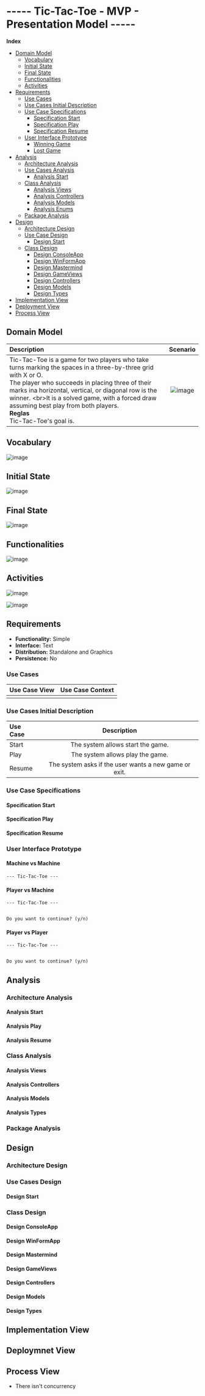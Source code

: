# ----- Tic-Tac-Toe - MVP - Presentation Model -----

**Index**
- [Domain Model](#domain-model)  
    - [Vocabulary](#vocabulary)  
    - [Initial State](#initial-state)  
    - [Final State](#final-state)  
    - [Functionalities](#functionalities)  
    - [Activities](#activities)  
- [Requirements](#Requirements)  
    -   [Use Cases](#Use-Cases)
    -   [Use Cases Initial Description](#Use-Cases-Initial-Description)  
    -   [Use Case Specifications](#Use-Case-Specifications)   
        -   [Specification Start](#Specification-Start)  
        -   [Specification Play](#Specification-Play)  
        -   [Specification Resume](#Specification-Resume)  
    -   [User Interface Prototype](#User-Interface-Prototype)  
        -   [Winning Game](#Winning-Game)  
        -   [Lost Game](#Lost-Game)  
- [Analysis](#Analysis)  
    -   [Architecture Analysis](#Architecture-Analysis)  
    -   [Use Cases Analysis](#Uses-Case-Analysis)  
        -   [Analysis Start](#Analysis-Start)  
    -   [Class Analysis](#Class-Analysis) 
        -   [Analysis Views](#Analysis-Views)  
        -   [Analysis Controllers](#Analysis-Controllers)  
        -   [Analysis Models](#Analysis-Models)  
        -   [Analysis Enums](#Analysis-Enums)  
    -   [Package Analysis](#Package-Analysis)  
- [Design](#Design)  
    -   [Architecture Design](#Architecture-Design)  
    -   [Use Case Design](#Use-Cases-Design)  
        -   [Design Start](#Design-Start)  
    -   [Class Design](#Class-Design)  
        -   [Design ConsoleApp](#Design-ConsoleApp) 
        -   [Design WinFormApp](#Design-WinFormApp)  
        -   [Design Mastermind](#Design-Mastermind)  
        -   [Design GameViews](#Design-GameViews)  
        -   [Design Controllers](#Design-Controllers)  
        -   [Design Models](#Design-Models)  
        -   [Design Types](#Design-Types)  
- [Implementation View](#Implementation-View)  
- [Deployment View](#Deployment-View)  
- [Process View](#Process-View)  
## Domain Model

|  Description | Scenario |
| :------- | :------: | 
|  Tic-Tac-Toe is a game for two players who take turns marking the spaces in a three-by-three grid with X or O. <br/>The player who succeeds in placing three of their marks ina horizontal, vertical, or diagonal row is the winner. <br\>It is a solved game, with a forced draw assuming best play from both players. <br/> **Reglas** <br/> Tic-Tac-Toe's goal is. | ![image](https://user-images.githubusercontent.com/46433173/231174452-cc2cb2fb-b5a6-4772-b91d-fcaf55961145.png) |

## Vocabulary

![image](https://user-images.githubusercontent.com/46433173/230940546-84fa61b0-b6b0-4251-947b-cf5c5b46f81e.png)

## Initial State

![image](https://user-images.githubusercontent.com/46433173/231223737-c3a623fa-97ea-4211-bd7c-9130437d1c95.png)

## Final State

![image](https://user-images.githubusercontent.com/46433173/231223793-2c800f10-1b92-4778-ad66-0572787f8785.png)

## Functionalities

![image](https://user-images.githubusercontent.com/46433173/231224007-558f18e8-ab5e-4940-8ece-ab97b7475dd0.png)

## Activities

![image](https://user-images.githubusercontent.com/46433173/231224161-4067df76-831a-4117-aa8d-201d679f4371.png)

![image](https://user-images.githubusercontent.com/46433173/231224196-2cc1d258-736a-447c-881c-fc14e68a28cf.png)

## Requirements

- **Functionality:** Simple  
- **Interface:** Text  
- **Distribution:** Standalone and Graphics 
- **Persistence:** No  

### Use Cases

| Use Case View | Use Case Context |  
| :------- | :------: | 
|          |          |  

### Use Cases Initial Description

| Use Case | Description |  
| :------- | :------: | 
| Start    | The system allows start the game. |
| Play     | The system allows play the game. |
| Resume   | The system asks if the user wants a new game or exit. |

### Use Case Specifications

#### Specification Start

#### Specification Play

#### Specification Resume

### User Interface Prototype

#### Machine vs Machine

```
--- Tic-Tac-Toe ---

```

#### Player vs Machine

```
--- Tic-Tac-Toe ---


Do you want to continue? (y/n)
```


#### Player vs Player

```
--- Tic-Tac-Toe ---


Do you want to continue? (y/n)
```

## Analysis

### Architecture Analysis

#### Analysis Start

#### Analysis Play

#### Analysis Resume

### Class Analysis 

#### Analysis Views

#### Analysis Controllers

#### Analysis Models

#### Analysis Types

### Package Analysis 

## Design

### Architecture Design

### Use Cases Design 

#### Design Start

### Class Design

#### Design ConsoleApp

#### Design WinFormApp

#### Design Mastermind

#### Design GameViews

#### Design Controllers

#### Design Models

#### Design Types

## Implementation View

## Deploymnet View

## Process View

-   There isn't concurrency 